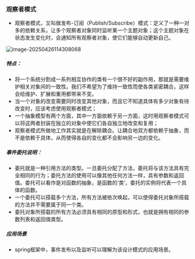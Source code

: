 ### 观察者模式

- 观察者模式，又叫做发布-订阅（Publish/Subscribe）模式：定义了一种一对多的依赖关系，让多个观察者对象同时监听某一个主题对象；这个主题对象在状态发生变化时，会通知所有观察者对象，使它们能够自动更新自己。

![image-20250426114308068](D:\学习\设计模式\code\designPattern\doc\images\image-20250426114308068.png)

##### 特点：

- 将一个系统分割成一系列相互协作的类有一个很不好的副作用，那就是需要维护相关对象间的一致性。我们不希望为了维持一致性而使各类紧密耦合，这样会给维护、扩展和重用都带来不变。
- 当一个对象的改变需要同时改变其他对象，而且它不知道具体有多少对象有待改变时，应该考虑使用观察者模式；
- 一个抽象模型有两个方面，其中一方面依赖于另一方面，这时用观察者模式可以将这两者封装在独立的对象中使它们各自独立地改变和复用；
- 观察者模式所做地工作其实就是在解除耦合。让耦合地双方都依赖于抽象，而不是依赖于具体，从而使得各自的变化都不会影响另一边的变化。

##### 事件委托说明：

- 委托就是一种引用方法的类型。一旦委托分配了方法，委托将与该方法具有完全相同的行为；委托方法的使用可以像其他任何方法一样，具有参数和返回值。委托可以看作是对函数的抽象，是函数的‘类’，委托的实例将代表一个具体的函数。
- 一个委托可以搭载多个方法，所有方法被依次唤起，可以使得委托对象所搭载的方法并不需要属于同一个类。
- 委托对象所搭载的所有方法必须具有相同的原型和形式，也就是拥有相同的参数列表和返回值类型。

##### 应用场景

- spring框架中，事件发布以及监听可以理解为该设计模式的应用场景。